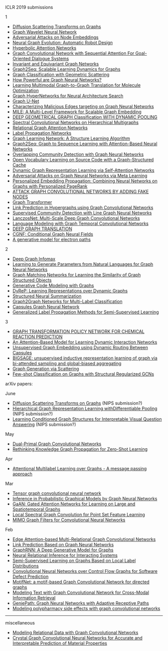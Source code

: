 ICLR 2019 submissions

1

- [Diffusion Scattering Transforms on Graphs](https://openreview.net/forum?id=BygqBiRcFQ)
- [Graph Wavelet Neural Network](https://openreview.net/forum?id=H1ewdiR5tQ)
- [Adversarial Attacks on Node Embeddings](https://openreview.net/forum?id=Sye7qoC5FQ)
- [Neural Graph Evolution: Automatic Robot Design](https://openreview.net/forum?id=BkgWHnR5tm)
- [Hyperbolic Attention Networks](https://openreview.net/forum?id=rJxHsjRqFQ)
- [Graph Convolutional Network with Sequential Attention For Goal-Oriented Dialogue Systems](https://openreview.net/forum?id=Skz-3j05tm)
- [Invariant and Equivariant Graph Networks](https://openreview.net/forum?id=Syx72jC9tm)
- [Graph2Seq: Scalable Learning Dynamics for Graphs](https://openreview.net/forum?id=Ske7ToC5Km)
- [Graph Classification with Geometric Scattering](https://openreview.net/forum?id=SygK6sA5tX)
- [How Powerful are Graph Neural Networks?](https://openreview.net/forum?id=ryGs6iA5Km)
- [Learning Multimodal Graph-to-Graph Translation for Molecule Optimization](https://openreview.net/forum?id=B1xJAsA5F7)
- [Graph HyperNetworks for Neural Architecture Search](https://openreview.net/forum?id=rkgW0oA9FX)
- [Graph U-Net](https://openreview.net/forum?id=HJePRoAct7)
- [Characterizing Malicious Edges targeting on Graph Neural Networks](https://openreview.net/forum?id=HJxdAoCcYX)
- [MILE: A Multi-Level Framework for Scalable Graph Embedding](https://openreview.net/forum?id=HJeKCi0qYX)
- [DEEP GEOMETRICAL GRAPH Classification WITH DYNAMIC POOLING](https://openreview.net/forum?id=Hkes0iR9KX)
- [Spectral Convolutional Networks on Hierarchical Multigraphs](https://openreview.net/forum?id=ryxsCiAqKm)
- [Relational Graph Attention Networks](https://openreview.net/forum?id=Bklzkh0qFm)
- [Label Propagation Networks](https://openreview.net/forum?id=r1g7y2RqYX)
- [Graph Learning Network: A Structure Learning Algorithm](https://openreview.net/forum?id=HylRk2A5FQ)
- [Graph2Seq: Graph to Sequence Learning with Attention-Based Neural Networks](https://openreview.net/forum?id=SkeXehR9t7)
- [Overlapping Community Detection with Graph Neural Networks](https://openreview.net/forum?id=HklQxnC5tX)
- [Open Vocabulary Learning on Source Code with a Graph-Structured Cache](https://openreview.net/forum?id=SkNSehA9FQ)
- [Dynamic Graph Representation Learning via Self-Attention Networks](https://openreview.net/forum?id=HylsgnCcFQ)
- [Adversarial Attacks on Graph Neural Networks via Meta Learning](https://openreview.net/forum?id=Bylnx209YX)
- [Personalized Embedding Propagation: Combining Neural Networks on Graphs with Personalized PageRank](https://openreview.net/forum?id=H1gL-2A9Ym)
- [ATTACK GRAPH CONVOLUTIONAL NETWORKS BY ADDING FAKE NODES](https://openreview.net/forum?id=rke8ZhCcFQ)
- [Graph Transformer](https://openreview.net/forum?id=HJei-2RcK7)
- [Link Prediction in Hypergraphs using Graph Convolutional Networks](https://openreview.net/forum?id=ryeaZhRqFm)
- [Supervised Community Detection with Line Graph Neural Networks](https://openreview.net/forum?id=H1g0Z3A9Fm)
- [LanczosNet: Multi-Scale Deep Graph Convolutional Networks](https://openreview.net/forum?id=BkedznAqKQ)
- [Language Modeling with Graph Temporal Convolutional Networks](https://openreview.net/forum?id=HJlYzhR9tm)
- [DEEP GRAPH TRANSLATION](https://openreview.net/forum?id=SJz6MnC5YQ)
- [CGNF: Conditional Graph Neural Fields](https://openreview.net/forum?id=ryxMX2R9YQ)
- [A generative model for electron paths](https://openreview.net/forum?id=r1x4BnCqKX&noteId=Byxatx75nQ)

2
- [Deep Graph Infomax](https://openreview.net/forum?id=rklz9iAcKQ)
- [Learning to Generate Parameters from Natural Languages for Graph Neural Networks](https://openreview.net/forum?id=SkgzYiRqtX)
- [Graph Matching Networks for Learning the Similarity of Graph Structured Objects](https://openreview.net/forum?id=S1xiOjC9F7)
- [Generative Code Modeling with Graphs](https://openreview.net/forum?id=Bke4KsA5FX)
- [DyReP: Learning Representations over Dynamic Graphs](https://openreview.net/forum?id=HyePrhR5KX)
- [Structured Neural Summarization](https://openreview.net/forum?id=H1ersoRqtm)
- [Graph2Graph Networks for Multi-Label Classification](https://openreview.net/forum?id=r1xYr3C5t7)
- [Capsules Graph Neural Network](https://openreview.net/forum?id=Byl8BnRcYm)
- [Generalized Label Propagation Methods for Semi-Supervised Learning](https://openreview.net/forum?id=SygjB3AcYX)


3
- [GRAPH TRANSFORMATION POLICY NETWORK FOR CHEMICAL REACTION PREDICTION](https://openreview.net/forum?id=r1f78iAcFm)
- [An Attention-Based Model for Learning Dynamic Interaction Networks](https://openreview.net/forum?id=rJEGwo0cFX)
- [Unsupervised Graph Embedding using Dynamic Routing Between Capsules](https://openreview.net/forum?id=SkeiPsAqK7)
- [BIGSAGE: unsupervised inductive representation learning of graph via bi-attended sampling and global-biased aggregating ](https://openreview.net/forum?id=SygxYoC5FX)
- [Graph Generation via Scattering](https://openreview.net/forum?id=HyxSBh09t7)
- [Few-shot Classification on Graphs with Structural Regularized GCNs](https://openreview.net/forum?id=r1znKiAcY7)



arXiv papers:

June
- [Diffusion Scattering Transforms on Graphs](https://arxiv.org/abs/1806.08829) (NIPS submission?)
- [Hierarchical Graph Representation Learning withDifferentiable Pooling](https://arxiv.org/abs/1806.08804) (NIPS submission?)
- [Learning Conditioned Graph Structures for Interpretable Visual Question Answering](https://arxiv.org/abs/1806.07243) (NIPS submission?)

May
- [Dual-Primal Graph Convolutional Networks](https://arxiv.org/abs/1806.00770)
- [Rethinking Knowledge Graph Propagation for Zero-Shot Learning](https://arxiv.org/abs/1805.11724)

Apr
- [Attentional Multilabel Learning over Graphs - A message passing approach](https://arxiv.org/abs/1804.00293)

Mar
- [Tensor graph convolutional neural network](https://arxiv.org/abs/1803.10071) 
- [Inference in Probabilistic Graphical Models by Graph Neural Networks](https://arxiv.org/abs/1803.07710)
- [GaAN: Gated Attention Networks for Learning on Large and Spatiotemporal Graphs](https://arxiv.org/abs/1803.07294)
- [Local Spectral Graph Convolution for Point Set Feature Learning](https://arxiv.org/abs/1803.05827)
- [MIMO Graph Filters for Convolutional Neural Networks](https://arxiv.org/abs/1803.02247)

Feb
 - [Edge Attention-based Multi-Relational Graph Convolutional Networks](https://arxiv.org/abs/1802.04944)
 - [Link Prediction Based on Graph Neural Networks](https://arxiv.org/abs/1802.09691)
 - [GraphRNN: A Deep Generative Model for Graphs](https://arxiv.org/abs/1802.08773)
 - [Neural Relational Inference for Interacting Systems](https://arxiv.org/abs/1802.04687)
 - [Semi-Supervised Learning on Graphs Based on Local Label Distributions](https://arxiv.org/abs/1802.05563)
 - [Convolutional Neural Networks over Control Flow Graphs for Software Defect Prediction](https://arxiv.org/abs/1802.04986)
 - [MotifNet: a motif-based Graph Convolutional Network for directed graphs](https://arxiv.org/abs/1802.01572) 
 - [Modeling Text with Graph Convolutional Network for Cross-Modal Information Retrieval](https://arxiv.org/abs/1802.00985)
 - [GeniePath: Graph Neural Networks with Adaptive Receptive Paths](https://arxiv.org/abs/1802.00910)
 - [Modeling polypharmacy side effects with graph convolutional networks](https://github.com/naganandy/geometric-deep-learning-literature/blob/master/miscellaneous/decagon_2018.md)


-----------------------------------------------------------------------------------------------------------
miscellaneous
- [Modeling Relational Data with Graph Convolutional Networks](https://github.com/naganandy/geometric-deep-learning-literature/blob/master/miscellaneous/relational_gcn_arxiv17.md)
- [Crystal Graph Convolutional Neural Networks for Accurate and Interpretable Prediction of Material Properties](https://github.com/naganandy/geometric-deep-learning-literature/blob/master/miscellaneous/cgcnn_arxiv17.md)
